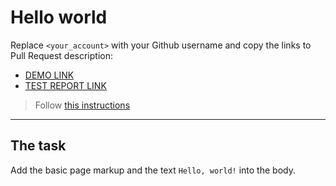 # Hello world
Replace `<your_account>` with your Github username and copy the links to Pull Request description:
- [DEMO LINK](https://HannaVasylieva.github.io/layout_hello-world/)
- [TEST REPORT LINK](https://HannaVasylieva.github.io/layout_hello-world/report/html_report/)

> Follow [this instructions](https://mate-academy.github.io/layout_task-guideline/#how-to-solve-the-layout-tasks-on-github)
___

## The task 
Add the basic page markup and the text `Hello, world!` into the body.
